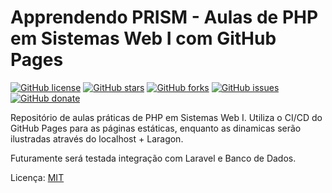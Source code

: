 # Apprendendo PRISM - Aulas de PHP em Sistemas Web I com GitHub Pages

[![GitHub license](https://img.shields.io/github/license/clcmo/aulas_SWI_2Info?style=for-the-badge)](https://github.com/clcmo/aulas_SWI_2Info)
[![GitHub stars](https://img.shields.io/github/stars/clcmo/aulas_SWI_2Info?style=for-the-badge)](https://github.com/clcmo/aulas_SWI_2Info/stargazers)
[![GitHub forks](https://img.shields.io/github/forks/clcmo/aulas_SWI_2Info?style=for-the-badge)](https://github.com/clcmo/aulas_SWI_2Info/network)
[![GitHub issues](https://img.shields.io/github/issues/clcmo/aulas_SWI_2Info?style=for-the-badge)](https://github.com/clcmo/aulas_SWI_2Info/issues)
[![GitHub donate](https://img.shields.io/github/sponsors/clcmo?color=pink&style=for-the-badge)](https://github.com/sponsors/clcmo)

Repositório de aulas práticas de PHP em Sistemas Web I. Utiliza o CI/CD do GitHub Pages para as páginas estáticas, enquanto as dinamicas serão ilustradas através do localhost + Laragon.

Futuramente será testada integração com Laravel e Banco de Dados.

Licença: [MIT](LICENSE)
